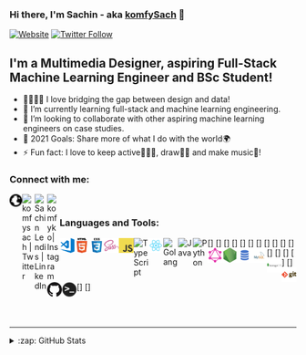 ### Hi there, I'm Sachin - aka [komfySach][website] 👋

[![Website](https://img.shields.io/website?label=getkomfy.net&style=for-the-badge&url=https%3A%2F%2Fgetkomfy.net)](https://getkomfy.net)
[![Twitter Follow](https://img.shields.io/twitter/follow/get_komfy?color=1DA1F2&logo=twitter&style=for-the-badge)](https://twitter.com/intent/follow?original_referer=https%3A%2F%2Fgithub.com%2Fkomfysach&screen_name=getkomfy)

## I'm a Multimedia Designer, aspiring Full-Stack Machine Learning Engineer and BSc Student!

- 🎨👨🏾‍💻 I love bridging the gap between design and data!
- 🌱 I’m currently learning full-stack and machine learning engineering.
- 👯 I’m looking to collaborate with other aspiring machine learning engineers on case studies.
- 🥅 2021 Goals: Share more of what I do with the world🌍
- ⚡ Fun fact: I love to keep active🏃🏾‍♂️, draw✍🏾 and make music🎹!

### Connect with me:

[<img align="left" alt="getkomfy.net" width="22px" src="https://raw.githubusercontent.com/iconic/open-iconic/master/svg/globe.svg" />][website]
[<img align="left" alt="komfysach | Twitter" width="22px" src="https://cdn.jsdelivr.net/npm/simple-icons@v3/icons/twitter.svg" />][twitter]
[<img align="left" alt="Sachin Lendis | LinkedIn" width="22px" src="https://cdn.jsdelivr.net/npm/simple-icons@v3/icons/linkedin.svg" />][linkedin]
[<img align="left" alt="komfyko| Instagram" width="22px" src="https://cdn.jsdelivr.net/npm/simple-icons@v3/icons/instagram.svg" />][instagram]

<br />

### Languages and Tools:

[<img align="left" alt="Visual Studio Code" width="26px" src="https://raw.githubusercontent.com/github/explore/80688e429a7d4ef2fca1e82350fe8e3517d3494d/topics/visual-studio-code/visual-studio-code.png" />]
[<img align="left" alt="HTML5" width="26px" src="https://raw.githubusercontent.com/github/explore/80688e429a7d4ef2fca1e82350fe8e3517d3494d/topics/html/html.png" />]
[<img align="left" alt="CSS3" width="26px" src="https://raw.githubusercontent.com/github/explore/80688e429a7d4ef2fca1e82350fe8e3517d3494d/topics/css/css.png" />]
[<img align="left" alt="Sass" width="26px" src="https://raw.githubusercontent.com/github/explore/80688e429a7d4ef2fca1e82350fe8e3517d3494d/topics/sass/sass.png" />]
[<img align="left" alt="JavaScript" width="26px" src="https://raw.githubusercontent.com/github/explore/80688e429a7d4ef2fca1e82350fe8e3517d3494d/topics/javascript/javascript.png" />]
[<img align="left" alt="TypeScript" width="26px" src="https://github.com/abranhe/programming-languages-logos/blob/master/src/typescript/typescript.png" />]
[<img align="left" alt="React" width="26px" src="https://raw.githubusercontent.com/github/explore/80688e429a7d4ef2fca1e82350fe8e3517d3494d/topics/react/react.png" />]
[<img align="left" alt="Golang" width="26px" src="https://github.com/abranhe/programming-languages-logos/blob/master/src/go/go.png" />]
[<img align="left" alt="Java" width="26px" src="https://github.com/abranhe/programming-languages-logos/blob/master/src/java/java.png" />]
[<img align="left" alt="Python" width="26px" src="https://github.com/abranhe/programming-languages-logos/blob/master/src/python/python.png" />]
[<img align="left" alt="GraphQL" width="26px" src="https://raw.githubusercontent.com/github/explore/80688e429a7d4ef2fca1e82350fe8e3517d3494d/topics/graphql/graphql.png" />]
[<img align="left" alt="Node.js" width="26px" src="https://raw.githubusercontent.com/github/explore/80688e429a7d4ef2fca1e82350fe8e3517d3494d/topics/nodejs/nodejs.png" />]
[<img align="left" alt="SQL" width="26px" src="https://raw.githubusercontent.com/github/explore/80688e429a7d4ef2fca1e82350fe8e3517d3494d/topics/sql/sql.png" />]
[<img align="left" alt="MySQL" width="26px" src="https://raw.githubusercontent.com/github/explore/80688e429a7d4ef2fca1e82350fe8e3517d3494d/topics/mysql/mysql.png" />]
[<img align="left" alt="MongoDB" width="26px" src="https://raw.githubusercontent.com/github/explore/80688e429a7d4ef2fca1e82350fe8e3517d3494d/topics/mongodb/mongodb.png" />]
[<img align="left" alt="Git" width="26px" src="https://raw.githubusercontent.com/github/explore/80688e429a7d4ef2fca1e82350fe8e3517d3494d/topics/git/git.png" />]
[<img align="left" alt="GitHub" width="26px" src="https://raw.githubusercontent.com/github/explore/78df643247d429f6cc873026c0622819ad797942/topics/github/github.png" />]
[<img align="left" alt="Terminal" width="26px" src="https://raw.githubusercontent.com/github/explore/80688e429a7d4ef2fca1e82350fe8e3517d3494d/topics/terminal/terminal.png" />]


<br />
<br />

---

<details>
  <summary>:zap: GitHub Stats</summary>

  <img align="left" alt="codeSTACKr's GitHub Stats" src="https://github-readme-stats.vercel.app/api?username=komfysach" />

</details>

[website]: https://getkomfy.net
[twitter]: https://twitter.com/get_komfy
[instagram]: https://www.instagram.com/komfy_ko/
[linkedin]: https://www.linkedin.com/in/sachin-lendis-879634129/
